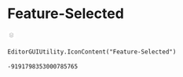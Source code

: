 # Feature-Selected
![](/img/Feature-Selected.png)

``` CSharp
EditorGUIUtility.IconContent("Feature-Selected")
```
```
-9191798353000785765
```
